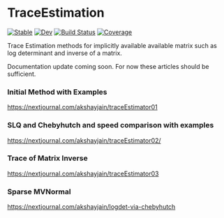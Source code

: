 # TraceEstimation

[![Stable](https://img.shields.io/badge/docs-stable-blue.svg)](https://mohamed82008.github.io/TraceEstimation.jl/stable)
[![Dev](https://img.shields.io/badge/docs-dev-blue.svg)](https://mohamed82008.github.io/TraceEstimation.jl/dev)
[![Build Status](https://github.com/mohamed82008/TraceEstimation.jl/workflows/CI/badge.svg)](https://github.com/mohamed82008/TraceEstimation.jl/actions)
[![Coverage](https://codecov.io/gh/mohamed82008/TraceEstimation.jl/branch/master/graph/badge.svg)](https://codecov.io/gh/mohamed82008/TraceEstimation.jl)


Trace Estimation methods for implicitly available available matrix such as log determinant and inverse of a matrix.

Documentation update coming soon. For now these articles should be sufficient. 
### Initial Method with Examples
https://nextjournal.com/akshayjain/traceEstimator01
### SLQ and Chebyhutch and speed comparison with examples
https://nextjournal.com/akshayjain/traceEstimator02/
### Trace of Matrix Inverse
https://nextjournal.com/akshayjain/traceEstimator03
### Sparse MVNormal 
https://nextjournal.com/akshayjain/logdet-via-chebyhutch

